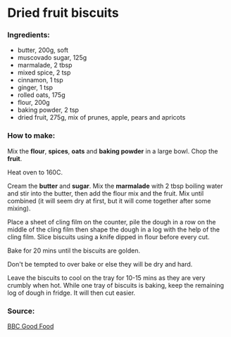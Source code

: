 # Dried fruit biscuits


### Ingredients:
* butter, 200g, soft
* muscovado sugar, 125g 
* marmalade, 2 tbsp 
* mixed spice, 2 tsp
* cinnamon, 1 tsp
* ginger, 1 tsp
* rolled oats, 175g
* flour, 200g
* baking powder, 2 tsp 
* dried fruit, 275g, mix of prunes, apple, pears and apricots


### How to make:

Mix the **flour**, **spices**, **oats** and **baking powder** in a large bowl. Chop the **fruit**.

Heat oven to 160C. 

Cream the **butter** and **sugar**. Mix the **marmalade** with 2 tbsp boiling water and stir into the butter, then add the flour mix and the fruit. Mix until combined (it will seem dry at first, but it will come together after some mixing).

Place a sheet of cling film on the counter, pile the dough in a row on the middle of the cling film then shape the dough in a log with the help of the cling film. Slice biscuits using a knife dipped in flour before every cut. 

Bake for 20 mins until the biscuits are golden. 

Don't be tempted to over bake or else they will be dry and hard. 

Leave the biscuits to cool on the tray for 10-15 mins as they are very crumbly when hot. While one tray of biscuits is baking, keep the remaining log of dough in fridge. It will then cut easier.


### Source:

[BBC Good Food](http://www.bbcgoodfood.com/recipes/12420/fruity-cookies)
